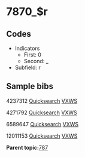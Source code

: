 # 7870\_$r

## Codes

-   Indicators
    -   First: 0
    -   Second: \_
-   Subfield: r

## Sample bibs

4237312 [Quicksearch](https://search.library.yale.edu/catalog/4237312) [VXWS](http://prodorbis.library.yale.edu:7014/vxws/GetHoldingsService?bibId=4237312)

4271792 [Quicksearch](https://search.library.yale.edu/catalog/4271792) [VXWS](http://prodorbis.library.yale.edu:7014/vxws/GetHoldingsService?bibId=4271792)

6589647 [Quicksearch](https://search.library.yale.edu/catalog/6589647) [VXWS](http://prodorbis.library.yale.edu:7014/vxws/GetHoldingsService?bibId=6589647)

12011153 [Quicksearch](https://search.library.yale.edu/catalog/12011153) [VXWS](http://prodorbis.library.yale.edu:7014/vxws/GetHoldingsService?bibId=12011153)

**Parent topic:**[787](../../tags/787/787.md)

